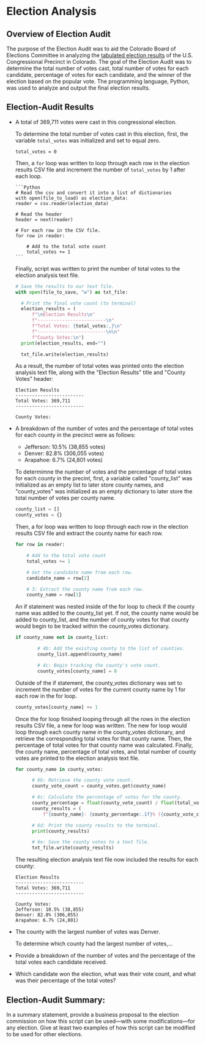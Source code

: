# Election Analysis

## Overview of Election Audit
  
The purpose of the Election Audit was to aid the Colorado Board of Elections Committee in analyzing the [tabulated election results](https://github.com/fobordo/election-analysis/blob/bbee13297e47ac142ab7102fc71465b9ae1a6401/Resources/election_results.csv) of the U.S. Congressional Precinct in Colorado. The goal of the Election Audit was to determine the total number of votes cast, total number of votes for each candidate, percentage of votes for each candidate, and the winner of the election based on the popular vote. The programming language, Python, was used to analyze and output the final election results.

## Election-Audit Results

* A total of 369,711 votes were cast in this congressional election.
  
  To determine the total number of votes cast in this election, first, the variable `total_votes` was initialized and set to equal zero.
    
    ```
    total_votes = 0
    ```
    
  Then, a `for` loop was written to loop through each row in the election results CSV file and increment the number of `total_votes` by 1 after each loop.
  
      ```Python
      # Read the csv and convert it into a list of dictionaries
      with open(file_to_load) as election_data:
      reader = csv.reader(election_data)

      # Read the header
      header = next(reader)

      # For each row in the CSV file.
      for row in reader:

          # Add to the total vote count
          total_votes += 1
      ```

  Finally, script was written to print the number of total votes to the election analysis text file.
  
    ```Python
    # Save the results to our text file.
    with open(file_to_save, "w") as txt_file:

      # Print the final vote count (to terminal)
      election_results = (
          f"\nElection Results\n"
          f"-------------------------\n"
          f"Total Votes: {total_votes:,}\n"
          f"-------------------------\n\n"
          f"County Votes:\n")
      print(election_results, end="")

      txt_file.write(election_results)
    ```
  
  As a result, the number of total votes was printed onto the election analysis text file, along with the "Election Results" title and "County Votes" header:
  
    ```
    Election Results
    -------------------------
    Total Votes: 369,711
    -------------------------

    County Votes:
    ```
  
* A breakdown of the number of votes and the percentage of total votes for each county in the precinct were as follows:
  * Jefferson: 10.5% (38,855 votes)
  * Denver: 82.8% (306,055 votes)
  * Arapahoe: 6.7% (24,801 votes)
  
  To determimne the number of votes and the percentage of total votes for each county in the precint, first, a variable called "county_list" was initialized as an   empty list to later store county names, and "county_votes" was initialized as an empty dictionary to later store the total number of votes per county name. 

    ```Python
    county_list = []
    county_votes = {}
    ```
  
  Then, a for loop was written to loop through each row in the election results CSV file and extract the county name for each row.
  
    ```Python
    for row in reader:

        # Add to the total vote count
        total_votes += 1

        # Get the candidate name from each row.
        candidate_name = row[2]

        # 3: Extract the county name from each row.
        county_name = row[1]
    ```
  
  An if statement was nested inside of the for loop to check if the county name was added to the county_list yet. If not, the county name would be added to           county_list, and the number of county votes for that county would begin to be tracked within the county_votes dictionary.
  
    ```Python
    if county_name not in county_list:

            # 4b: Add the existing county to the list of counties.
            county_list.append(county_name)

            # 4c: Begin tracking the county's vote count.
            county_votes[county_name] = 0
    ```
  
  Outside of the if statement, the county_votes dictionary was set to increment the number of votes for the current county name by 1 for each row in the for loop.
  
    ```Python
    county_votes[county_name] += 1
    ```
  
  Once the for loop finished looping through all the rows in the election results CSV file, a new for loop was written. The new for loop would loop through each     county name in the county_votes dictionary, and retrieve the corresponding total votes for that county name. Then, the percentage of total votes for that county   name was calculated. Finally, the county name, percentage of total votes, and total number of county votes are printed to the election analysis text file.
  
  ```Python
  for county_name in county_votes:

        # 6b: Retrieve the county vote count.
        county_vote_count = county_votes.get(county_name)

        # 6c: Calculate the percentage of votes for the county.
        county_percentage = float(county_vote_count) / float(total_votes) * 100
        county_results = (
            f"{county_name}: {county_percentage:.1f}% ({county_vote_count:,})\n")

        # 6d: Print the county results to the terminal.
        print(county_results)

        # 6e: Save the county votes to a text file.
        txt_file.write(county_results)
  ```
  
  The resulting election analysis text file now included the results for each county:
   
    ```
    Election Results
    -------------------------
    Total Votes: 369,711
    -------------------------

    County Votes:
    Jefferson: 10.5% (38,855)
    Denver: 82.8% (306,055)
    Arapahoe: 6.7% (24,801)
    ```
  
* The county with the largest number of votes was Denver.
  
  To determine which county had the largest number of votes,...

* Provide a breakdown of the number of votes and the percentage of the total votes each candidate received.
* Which candidate won the election, what was their vote count, and what was their percentage of the total votes?

## Election-Audit Summary: 
  In a summary statement, provide a business proposal to the election commission on how this script can be used—with some modifications—for any election. Give at     least two examples of how this script can be modified to be used for other elections.
